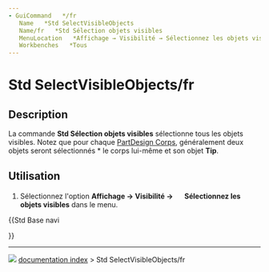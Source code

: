 ```yaml
---
- GuiCommand   */fr
   Name   *Std SelectVisibleObjects
   Name/fr   *Std Sélection objets visibles
   MenuLocation   *Affichage → Visibilité → Sélectionnez les objets visibles
   Workbenches   *Tous
---
```


# Std SelectVisibleObjects/fr

## Description

La commande **Std Sélection objets visibles** sélectionne tous les objets visibles. Notez que pour chaque [PartDesign Corps](PartDesign_Body/fr.md), généralement deux objets seront sélectionnés   * le corps lui-même et son objet **Tip**.

## Utilisation

1.  Sélectionnez l\'option **Affichage → Visibilité → <img src="images/Std_SelectVisibleObjects.svg" width=16px>  Sélectionnez les objets visibles** dans le menu.





{{Std Base navi

}}



---
![](images/Right_arrow.png) [documentation index](../README.md) > Std SelectVisibleObjects/fr
